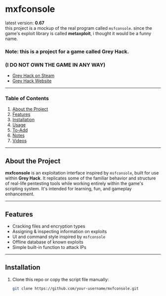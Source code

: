 # mxfconsole

latest version: **0.67**  
this project is a mockup of the real program called `msfconsole`. since the game's exploit library is called **metaxploit**, i thought it would be a funny name.

### Note: this is a project for a game called **Grey Hack**.
### (I DO NOT OWN THE GAME IN ANY WAY)
- [Grey Hack on Steam](https://store.steampowered.com/app/605230/Grey_Hack/)
- [Grey Hack Website](https://greyhackgame.com/)

---

### Table of Contents
1. [About the Project](#about-the-project)
2. [Features](#features)
3. [Installation](#installation)
4. [Usage](#usage)
5. [To-Add](#to-add)
6. [Notes](#notes)
7. [Videos](#videos)

---

## About the Project

**mxfconsole** is an exploitation interface inspired by `msfconsole`, built for use within **Grey Hack**. It replicates some of the familiar behavior and structure of real-life pentesting tools while working entirely within the game's scripting system. It's intended for learning, fun, and gameplay enhancement.

---

## Features

- Cracking files and encryption types
- Assigning & inspecting information on exploits
- UI and command style inspired by `msfconsole`
- Offline database of known exploits
- Simple built-in function to attack IPs

---

## Installation

1. Clone this repo or copy the script file manually:
   ```bash
   git clone https://github.com/your-username/mxfconsole.git
